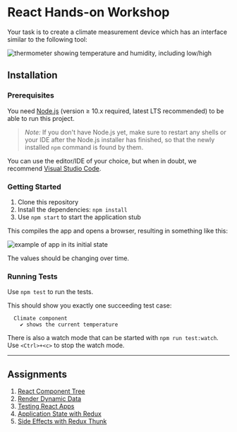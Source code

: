 # React Hands-on Workshop

Your task is to create a climate measurement device which has an interface
similar to the following tool:

![thermometer showing temperature and humidity, including low/high](thermo.jpg)

## Installation

### Prerequisites

You need [Node.js](https://nodejs.org) (version ≥ 10.x required, latest LTS
recommended) to be able to run this project.

> *Note:* If you don't have Node.js yet, make sure to restart any shells or your
> IDE after the Node.js installer has finished, so that the newly installed
> `npm` command is found by them.

You can use the editor/IDE of your choice, but when in doubt, we recommend
[Visual Studio Code](https://code.visualstudio.com/).

### Getting Started

1. Clone this repository
2. Install the dependencies: `npm install`
3. Use `npm start` to start the application stub

This compiles the app and opens a browser, resulting in something like this:

![example of app in its initial state](app-initial.gif)

The values should be changing over time.

### Running Tests

Use `npm test` to run the tests.

This should show you exactly one succeeding test case:

```text
  Climate component
    ✔ shows the current temperature
```

There is also a watch mode that can be started with `npm run test:watch`.
Use `<Ctrl>+<c>` to stop the watch mode.

---

## Assignments

1. [React Component Tree](assignment-1.md)
2. [Render Dynamic Data](assignment-2.md)
3. [Testing React Apps](assignment-3.md)
4. [Application State with Redux](assignment-4.md)
5. [Side Effects with Redux Thunk](assignment-5.md)
